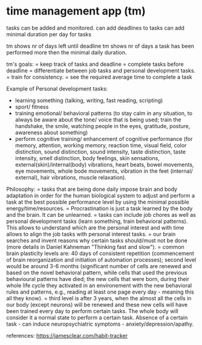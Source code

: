 # time management app (tm)

tasks can be added and monitored.
can add deadlines to tasks
can add minimal duration per day for tasks

tm shows nr of days left until deadline
tm shows nr of days a task has been performed more then the minimal daily duration.

tm's goals:
= keep track of tasks and deadline
= complete tasks before deadline
= differentiate between job tasks and personal development tasks.
= train for consistency.
= see the required average time to complete a task

Example of Personal development tasks:
- learning something (talking, writing, fast reading, scripting)
- sport/ fitness
- training emotional/ behavioral patterns (to stay calm in any situation, to always be aware about the tone/ voice that is being used; train the handshake, the smile, watching people in the eyes, gratitude, posture, awareness about something)
- perform cognitive training/ enhancement of cognitive performance (for memory, attention, working memory, reaction time, visual field, color distinction, sound distinction, sound intensity, taste distinction, taste intensity, smell distinction, body feelings, skin sensations, external(skin)/internal(body) vibrations, heart beats, bowel movements, eye movements, whole bode movements, vibration in the feet (internal/ external), hair vibrations, muscle relaxation).


Philosophy:
= tasks that are being done daily impose brain and body adaptation in order for the human biological system to adjust and perform a task at the best possible performance level by using the minimal possible energy/time/resources.
= Procrastination is just a task learned by the body and the brain. It can be unlearned.
= tasks can include job chores as well as personal development tasks (learn something, train behavioral patterns). This allows to understand which are the personal interest and with time allows to align the job tasks with personal interest tasks.
= our brain searches and invent reasons why certain tasks should/must not be done (more details in Daniel Kahneman "Thinking fast and slow").
= common brain plasticity levels are: 40 days of consistent repetition (commencement of brain reorganization and initiation of automation processes); second level would be around 3-6 months (significant number of cells are renewed and based on the novel behavioral pattern, while cells that used the previous behavioural patterns have died; the new cells that were born, during their whole life cycle they activated in an environement with the new behavioral rules and patterns, e.g., reading at least one page every day - meaning this all they know).
= third level is after 3 years, when the almost all the cells in our body (except neurons) will be renewed and these new cells will have been trained every day to perform certain tasks. The whole body will consider it a normal state to perform a certain task. Absence of a certain task - can induce neuropsychiatric symptoms - anxiety/depression/apathy.


references:
https://jamesclear.com/habit-tracker

